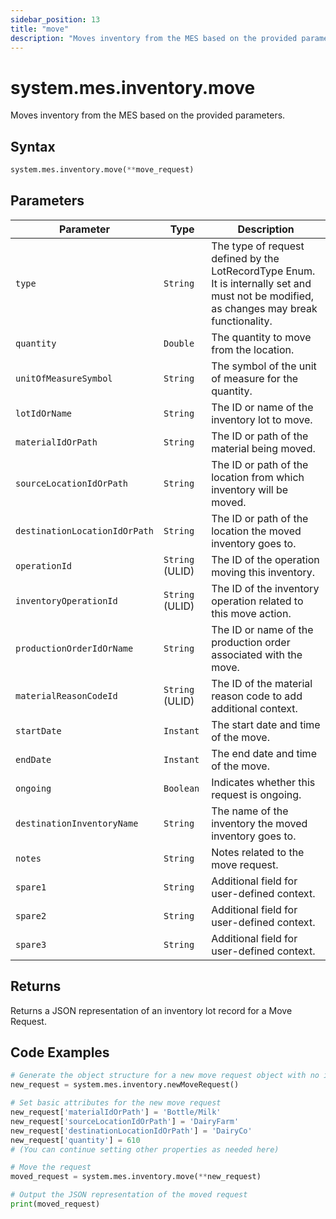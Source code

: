 ```yaml
---
sidebar_position: 13
title: "move"
description: "Moves inventory from the MES based on the provided parameters."
---
```


# system.mes.inventory.move

Moves inventory from the MES based on the provided parameters.

## Syntax

```python
system.mes.inventory.move(**move_request)
```

## Parameters

| Parameter                     | Type            | Description                                                                                                                               |
| ----------------------------- | --------------- | ----------------------------------------------------------------------------------------------------------------------------------------- |
| `type`                        | `String`        | The type of request defined by the LotRecordType Enum. It is internally set and must not be modified, as changes may break functionality. |
| `quantity`                    | `Double`        | The quantity to move from the location.                                                                                                   |
| `unitOfMeasureSymbol`         | `String`        | The symbol of the unit of measure for the quantity.                                                                                       |
| `lotIdOrName`                 | `String`        | The ID or name of the inventory lot to move.                                                                                              |
| `materialIdOrPath`            | `String`        | The ID or path of the material being moved.                                                                                               |
| `sourceLocationIdOrPath`      | `String`        | The ID or path of the location from which inventory will be moved.                                                                        |
| `destinationLocationIdOrPath` | `String`        | The ID or path of the location the moved inventory goes to.                                                                               |
| `operationId`                 | `String` (ULID) | The ID of the operation moving this inventory.                                                                                            |
| `inventoryOperationId`        | `String` (ULID) | The ID of the inventory operation related to this move action.                                                                            |
| `productionOrderIdOrName`     | `String`        | The ID or name of the production order associated with the move.                                                                          |
| `materialReasonCodeId`        | `String` (ULID) | The ID of the material reason code to add additional context.                                                                             |
| `startDate`                   | `Instant`       | The start date and time of the move.                                                                                                      |
| `endDate`                     | `Instant`       | The end date and time of the move.                                                                                                        |
| `ongoing`                     | `Boolean`       | Indicates whether this request is ongoing.                                                                                                |
| `destinationInventoryName`    | `String`        | The name of the inventory the moved inventory goes to.                                                                                    |
| `notes`                       | `String`        | Notes related to the move request.                                                                                                        |
| `spare1`                      | `String`        | Additional field for user-defined context.                                                                                                |
| `spare2`                      | `String`        | Additional field for user-defined context.                                                                                                |
| `spare3`                      | `String`        | Additional field for user-defined context.                                                                                                |

## Returns

Returns a JSON representation of an inventory lot record for a Move Request.

## Code Examples

```python
# Generate the object structure for a new move request object with no initial arguments
new_request = system.mes.inventory.newMoveRequest()

# Set basic attributes for the new move request
new_request['materialIdOrPath'] = 'Bottle/Milk'
new_request['sourceLocationIdOrPath'] = 'DairyFarm'
new_request['destinationLocationIdOrPath'] = 'DairyCo'
new_request['quantity'] = 610
# (You can continue setting other properties as needed here)

# Move the request
moved_request = system.mes.inventory.move(**new_request)

# Output the JSON representation of the moved request
print(moved_request)
```
